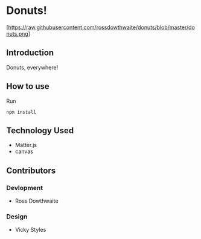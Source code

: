 # Donuts!

[screenshot]: https://raw.githubusercontent.com/rossdowthwaite/donuts/blob/master/donuts.png "Falling donuts! AGGHH"

[https://raw.githubusercontent.com/rossdowthwaite/donuts/blob/master/donuts.png]

## Introduction

Donuts, everywhere!

## How to use

Run
```
npm install
```

## Technology Used

* Matter.js
* canvas

## Contributors
### Devlopment

* Ross Dowthwaite

### Design

* Vicky Styles

